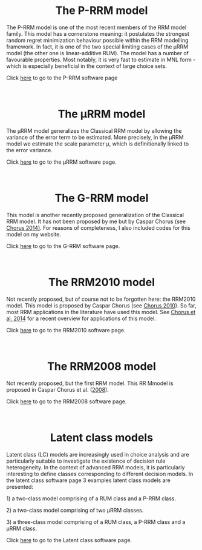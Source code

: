 <h1 class="font_6 wixui-rich-text__text" style="text-align: center;"><span class="wixui-rich-text__text">The P-RRM model</span></h1>
<p class="font_8 wixui-rich-text__text" dir="ltr"><span class="wixui-rich-text__text">The P-RRM model is one of the most recent members of the RRM model family. This model has a cornerstone meaning: it postulates the strongest random regret minimization behaviour possible within the RRM modelling framework. In fact, it is one of the two special limiting cases of the &micro;RRM model (the other one is linear-additive RUM). The model has a number of favourable properties. Most notably, it is very fast to estimate in MNL form - which is especially beneficial in the context of large choice sets.</span></p>
<p class="font_8 wixui-rich-text__text" dir="ltr"><span class="wixui-rich-text__text">Click <a href="https://github.com/sandervancranenburgh/advancedRRMmodels/tree/main/RRM%20Models%20%26%20Software/P-RRM">here</a></span><span class="wixui-rich-text__text"> to go to the P-RRM software page</span></p>
<p class="font_8 wixui-rich-text__text" dir="ltr">&nbsp;</p>
<h1 class="font_6 wixui-rich-text__text" style="text-align: center;"><span class="wixui-rich-text__text">The &micro;RRM model</span></h1>
<p class="font_8 wixui-rich-text__text">The &micro;RRM model generalizes the Classical RRM model by allowing the variance of the error term to be estimated. More precisely, in the &micro;RRM model we estimate the scale parameter &micro;, which is definitionally linked to the error variance.</p>
<p class="font_8 wixui-rich-text__text" dir="ltr">Click <a href="https://github.com/sandervancranenburgh/advancedRRMmodels/tree/main/RRM%20Models%20%26%20Software/%C2%B5RRM">here</a>&nbsp;to go to the &micro;RRM software page.</p>
<p class="font_8 wixui-rich-text__text" dir="ltr">&nbsp;</p>
<h1 class="font_6 wixui-rich-text__text" style="text-align: center;"><span class="wixui-rich-text__text">The G-RRM model</span></h1>
<p class="font_8 wixui-rich-text__text"><span class="wixui-rich-text__text">This model is another recently proposed generalization of the Classical RRM model. It has not been proposed by me but by Caspar Chorus (see </span><a class="wixui-rich-text__text" href="http://www.sciencedirect.com/science/article/pii/S0191261514001167" target="_blank" rel="noopener"><span class="wixui-rich-text__text">Chorus 2014)</span></a><span class="wixui-rich-text__text">. For reasons of completeness, I also included codes for this model on my website.</span></p>
<p class="font_8 wixui-rich-text__text" dir="ltr"><span class="wixui-rich-text__text">Click <a href="https://github.com/sandervancranenburgh/advancedRRMmodels/tree/main/RRM%20Models%20%26%20Software/G-RRM">here</a> to go to the G-RRM software page.</span></p>
<p class="font_8 wixui-rich-text__text" dir="ltr">&nbsp;</p>
<h1 class="font_6 wixui-rich-text__text" style="text-align: center;"><span class="wixui-rich-text__text">The RRM2010 model</span></h1>
<p class="font_8 wixui-rich-text__text" dir="ltr"><span class="wixui-rich-text__text">Not recently proposed, but of course not to be forgotten here: the RRM2010 model. This model is proposed by Caspar Chorus (see&nbsp;<a class="wixui-rich-text__text" href="http://tbm.tudelft.nl/fileadmin/Faculteit/TBM/Over_de_Faculteit/Afdelingen/Afdeling_Infrastructure_Systems_and_Services/Sectie_Transportbeleid_en_Logistieke_Organisatie/Medewerkers/Casper_Chorus/doc/2010_02_03.pdf" target="_blank" rel="noopener">Chorus&nbsp;</a></span><span class="wixui-rich-text__text"><a class="wixui-rich-text__text" href="http://tbm.tudelft.nl/fileadmin/Faculteit/TBM/Over_de_Faculteit/Afdelingen/Afdeling_Infrastructure_Systems_and_Services/Sectie_Transportbeleid_en_Logistieke_Organisatie/Medewerkers/Casper_Chorus/doc/2010_02_03.pdf" target="_blank" rel="noopener">2010</a></span>). So far, most RRM applications in the literature have used this model. See&nbsp;<span class="wixui-rich-text__text"><a class="wixui-rich-text__text" href="http://www.sciencedirect.com/science/article/pii/S014829631400085X" target="_blank" rel="noopener">Chorus et al. 2014</a></span>&nbsp;for a recent overview for applications of this model.</p>
<p class="font_8 wixui-rich-text__text" dir="ltr">Click <a href="https://github.com/sandervancranenburgh/advancedRRMmodels/tree/main/RRM%20Models%20%26%20Software/RRM2010">here</a> to go to the RRM2010 software page.</p>
<p class="font_8 wixui-rich-text__text" dir="ltr">&nbsp;</p>
<h1 class="font_6 wixui-rich-text__text" style="text-align: center;"><span class="wixui-rich-text__text">The RRM2008 model</span><span class="wixGuard wixui-rich-text__text">​</span></h1>
<p class="font_8 wixui-rich-text__text" dir="ltr"><span class="wixui-rich-text__text">Not recently proposed, but the first RRM model.&nbsp;This RR Mmodel is proposed in Caspar Chorus et al. (</span><span class="wixui-rich-text__text"><a class="wixui-rich-text__text" href="http://www.sciencedirect.com/science/article/pii/S0191261507000550" target="_blank" rel="noopener">2008</a></span>).&nbsp;</p>
<p class="font_8 wixui-rich-text__text" dir="ltr"><span class="wixGuard wixui-rich-text__text">​</span>Click <a href="https://github.com/sandervancranenburgh/advancedRRMmodels/tree/main/RRM%20Models%20%26%20Software/RRM2008">here</a> to go to the RRM2008 software page.</p>
<p class="font_8 wixui-rich-text__text" dir="ltr">&nbsp;</p>
<h1 class="font_6 wixui-rich-text__text" style="text-align: center;"><span class="wixui-rich-text__text">Latent class models</span></h1>
<p class="font_8 wixui-rich-text__text" dir="ltr">Latent class (LC) models are increasingly used in choice analysis and are particularly suitable to investigate the existence of decision rule heterogeneity. In the context of advanced RRM models, it is particularly interesting to define classes corresponding to different decision models. In the latent class software page 3 examples latent class models are presented:</p>
<p class="font_8 wixui-rich-text__text">1) a two-class model comprising of a RUM class and a P-RRM class.</p>
<p class="font_8 wixui-rich-text__text">2) a two-class model comprising of two &mu;RRM classes.</p>
<p class="font_8 wixui-rich-text__text">3) a three-class model comprising of a RUM class, a P-RRM class and a &mu;RRM class.</p>
<p class="font_8 wixui-rich-text__text" dir="ltr">Click <a href="https://github.com/sandervancranenburgh/advancedRRMmodels/tree/main/RRM%20Models%20%26%20Software/Latent%20class%20models">here</a> to go to the Latent class software page.</p>
